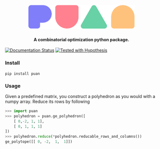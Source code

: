 
<h1 align="center">
<img src="https://github.com/ourstudio-se/puan-python/blob/main/puan-logo.svg" width="350">
</h1>

<h4 align="center">A combinatorial optimization python package.</h4>

[![Documentation Status](https://readthedocs.org/projects/puan/badge/?version=latest)](https://puan.readthedocs.io/en/latest/?badge=latest)
[![Tested with Hypothesis](https://img.shields.io/badge/hypothesis-tested-brightgreen.svg)](https://hypothesis.readthedocs.io/)
### Install
```
pip install puan
```

### Usage
Given a predefined matrix, you construct a polyhedron as you would with a numpy array. Reduce its rows by following
```python
>>> import puan
>>> polyhedron = puan.ge_polyhedron([
    [ 0,-2, 1, 1],
    [ 0, 1, 1, 1]
])
>>> polyhedron.reduce(*polyhedron.reducable_rows_and_columns())
ge_polytope([[ 0, -2,  1,  1]])
```

